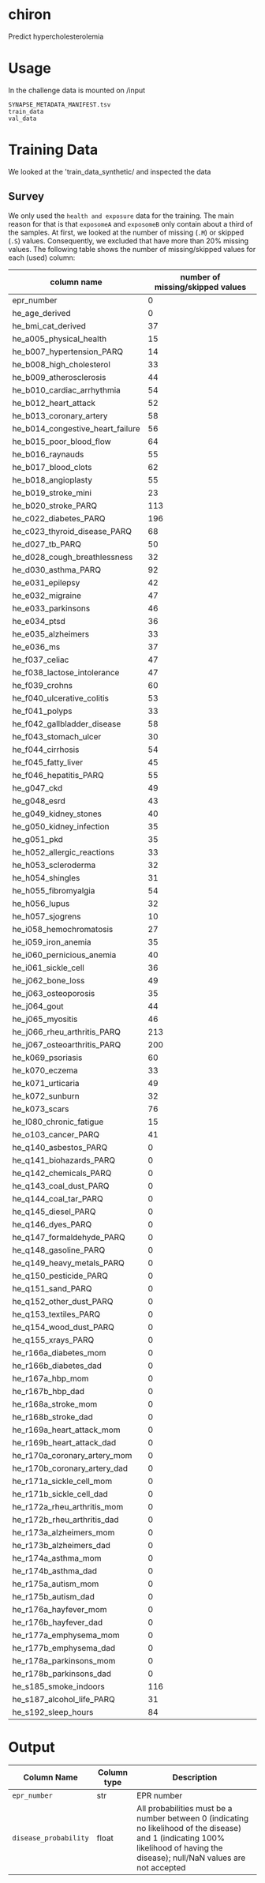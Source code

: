 # chiron
Predict hypercholesterolemia

# Usage

In the challenge data is mounted on /input

```
SYNAPSE_METADATA_MANIFEST.tsv
train_data
val_data
```


# Training Data

We looked at the 'train_data_synthetic/ and inspected the data

## Survey

We only used the `health and exposure` data for the training. The main reason for that is that `exposomeA` and `exposomeB` only contain about a third of the samples. At first, we looked at the number of missing (`.M`) or skipped (`.S`) values. Consequently, we excluded that have more than 20% missing values. The following table shows the number of missing/skipped values for each (used) column:

| column name | number of missing/skipped values |
| ------------| ---------------------------------|
| epr_number | 0 |
| he_age_derived | 0 |
| he_bmi_cat_derived | 37 |
| he_a005_physical_health | 15 |
| he_b007_hypertension_PARQ | 14 |
| he_b008_high_cholesterol | 33 |
| he_b009_atherosclerosis | 44 |
| he_b010_cardiac_arrhythmia | 54 |
| he_b012_heart_attack | 52 |
| he_b013_coronary_artery | 58 |
| he_b014_congestive_heart_failure | 56 |
| he_b015_poor_blood_flow | 64 |
| he_b016_raynauds | 55 |
| he_b017_blood_clots | 62 |
| he_b018_angioplasty | 55 |
| he_b019_stroke_mini | 23 |
| he_b020_stroke_PARQ | 113 |
| he_c022_diabetes_PARQ | 196 |
| he_c023_thyroid_disease_PARQ | 68 |
| he_d027_tb_PARQ | 50 |
| he_d028_cough_breathlessness | 32 |
| he_d030_asthma_PARQ | 92 |
| he_e031_epilepsy | 42 |
| he_e032_migraine | 47 |
| he_e033_parkinsons | 46 |
| he_e034_ptsd | 36 |
| he_e035_alzheimers | 33 |
| he_e036_ms | 37 |
| he_f037_celiac | 47 |
| he_f038_lactose_intolerance | 47 |
| he_f039_crohns | 60 |
| he_f040_ulcerative_colitis | 53 |
| he_f041_polyps | 33 |
| he_f042_gallbladder_disease | 58 |
| he_f043_stomach_ulcer | 30 |
| he_f044_cirrhosis | 54 |
| he_f045_fatty_liver | 45 |
| he_f046_hepatitis_PARQ | 55 |
| he_g047_ckd | 49 |
| he_g048_esrd | 43 |
| he_g049_kidney_stones | 40 |
| he_g050_kidney_infection | 35 |
| he_g051_pkd | 35 |
| he_h052_allergic_reactions | 33 |
| he_h053_scleroderma | 32 |
| he_h054_shingles | 31 |
| he_h055_fibromyalgia | 54 |
| he_h056_lupus | 32 |
| he_h057_sjogrens | 10 |
| he_i058_hemochromatosis | 27 |
| he_i059_iron_anemia | 35 |
| he_i060_pernicious_anemia | 40 |
| he_i061_sickle_cell | 36 |
| he_j062_bone_loss | 49 |
| he_j063_osteoporosis | 35 |
| he_j064_gout | 44 |
| he_j065_myositis | 46 |
| he_j066_rheu_arthritis_PARQ | 213 |
| he_j067_osteoarthritis_PARQ | 200 |
| he_k069_psoriasis | 60 |
| he_k070_eczema | 33 |
| he_k071_urticaria | 49 |
| he_k072_sunburn | 32 |
| he_k073_scars | 76 |
| he_l080_chronic_fatigue | 15 |
| he_o103_cancer_PARQ | 41 |
| he_q140_asbestos_PARQ | 0 |
| he_q141_biohazards_PARQ | 0 |
| he_q142_chemicals_PARQ | 0 |
| he_q143_coal_dust_PARQ | 0 |
| he_q144_coal_tar_PARQ | 0 |
| he_q145_diesel_PARQ | 0 |
| he_q146_dyes_PARQ | 0 |
| he_q147_formaldehyde_PARQ | 0 |
| he_q148_gasoline_PARQ | 0 |
| he_q149_heavy_metals_PARQ | 0 |
| he_q150_pesticide_PARQ | 0 |
| he_q151_sand_PARQ | 0 |
| he_q152_other_dust_PARQ | 0 |
| he_q153_textiles_PARQ | 0 |
| he_q154_wood_dust_PARQ | 0 |
| he_q155_xrays_PARQ | 0 |
| he_r166a_diabetes_mom | 0 |
| he_r166b_diabetes_dad | 0 |
| he_r167a_hbp_mom | 0 |
| he_r167b_hbp_dad | 0 |
| he_r168a_stroke_mom | 0 |
| he_r168b_stroke_dad | 0 |
| he_r169a_heart_attack_mom | 0 |
| he_r169b_heart_attack_dad | 0 |
| he_r170a_coronary_artery_mom | 0 |
| he_r170b_coronary_artery_dad | 0 |
| he_r171a_sickle_cell_mom | 0 |
| he_r171b_sickle_cell_dad | 0 |
| he_r172a_rheu_arthritis_mom | 0 |
| he_r172b_rheu_arthritis_dad | 0 |
| he_r173a_alzheimers_mom | 0 |
| he_r173b_alzheimers_dad | 0 |
| he_r174a_asthma_mom | 0 |
| he_r174b_asthma_dad | 0 |
| he_r175a_autism_mom | 0 |
| he_r175b_autism_dad | 0 |
| he_r176a_hayfever_mom | 0 |
| he_r176b_hayfever_dad | 0 |
| he_r177a_emphysema_mom | 0 |
| he_r177b_emphysema_dad | 0 |
| he_r178a_parkinsons_mom | 0 |
| he_r178b_parkinsons_dad | 0 |
| he_s185_smoke_indoors | 116 |
| he_s187_alcohol_life_PARQ | 31 |
| he_s192_sleep_hours | 84 |

# Output

| Column Name | Column type | Description |
| ----------- | ----------- | ----------- |
| `epr_number` | str | EPR number | Sample/Participant IDs must be unique and match with those in the input files; there must be one prediction per sample ID or participant ID for PEGS participants. |
| `disease_probability` | float | All probabilities must be a number between 0 (indicating no likelihood of the disease) and 1 (indicating 100% likelihood of having the disease); null/NaN values are not accepted |
